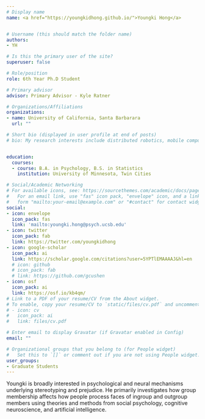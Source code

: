 ```yaml
---
# Display name
name: <a href="https://youngkidhong.github.io/">Youngki Hong</a>


# Username (this should match the folder name)
authors:
- YH

# Is this the primary user of the site?
superuser: false

# Role/position
role: 6th Year Ph.D Student

# Primary advisor
advisor: Primary Advisor - Kyle Ratner

# Organizations/Affiliations
organizations:
- name: University of California, Santa Barbarara
  url: ""

# Short bio (displayed in user profile at end of posts)
# bio: My research interests include distributed robotics, mobile computing and programmable matter.


education:
  courses:
  - course: B.A. in Psychology, B.S. in Statistics 
    institution: University of Minnesota, Twin Cities

# Social/Academic Networking
# For available icons, see: https://sourcethemes.com/academic/docs/page-builder/#icons
#   For an email link, use "fas" icon pack, "envelope" icon, and a link in the
#   form "mailto:your-email@example.com" or "#contact" for contact widget.
social:
- icon: envelope
  icon_pack: fas
  link: 'mailto:youngki.hong@psych.ucsb.edu'
- icon: twitter
  icon_pack: fab
  link: https://twitter.com/youngkidhong
- icon: google-scholar
  icon_pack: ai
  link: https://scholar.google.com/citations?user=5YPTlEMAAAAJ&hl=en
  # icon: github
  # icon_pack: fab
  # link: https://github.com/gcushen
- icon: osf
  icon_pack: ai
  link: https://osf.io/kb4qm/
# Link to a PDF of your resume/CV from the About widget.
# To enable, copy your resume/CV to `static/files/cv.pdf` and uncomment the lines below.
# - icon: cv
#   icon_pack: ai
#   link: files/cv.pdf

# Enter email to display Gravatar (if Gravatar enabled in Config)
email: ""

# Organizational groups that you belong to (for People widget)
#   Set this to `[]` or comment out if you are not using People widget.
user_groups:
- Graduate Students
---
```


Youngki is broadly interested in psychological and neural mechanisms underlying stereotyping and prejudice. He primarily investigates how group membership affects how people process faces of ingroup and outgroup members using theories and methods from social psychology, cognitive neuroscience, and artificial intelligence.


